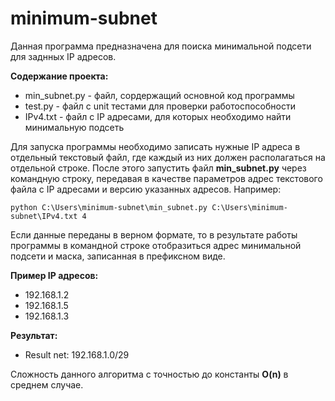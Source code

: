 # minimum-subnet
Данная программа предназначена для поиска минимальной подсети для заднных IP адресов. 

**Содержание проекта:**
* min_subnet.py - файл, сордержащий основной код программы 
* test.py - файл с unit тестами для проверки работоспособности
* IPv4.txt - файл с IP адресами, для которых необходимо найти минимальную подсеть
  
Для запуска программы необходимо записать нужные IP адреса в отдельный текстовый файл, где каждый из них должен располагаться на отдельной строке. После этого запустить файл **min_subnet.py** через командную строку, передавая в качестве параметров адрес текстового файла с IP адресами и версию указанных адресов. Например:
```console
python C:\Users\minimum-subnet\min_subnet.py C:\Users\minimum-subnet\IPv4.txt 4
```
Если данные переданы в верном формате, то в результате работы программы в командной строке отобразиться адрес минимальной подсети и маска, записанная в префиксном виде. 

**Пример IP адресов:**
* 192.168.1.2
* 192.168.1.5
* 192.168.1.3

**Результат:**
* Result net: 192.168.1.0/29
  
Сложность данного алгоритма с точностью до константы **O(n)** в среднем случае.